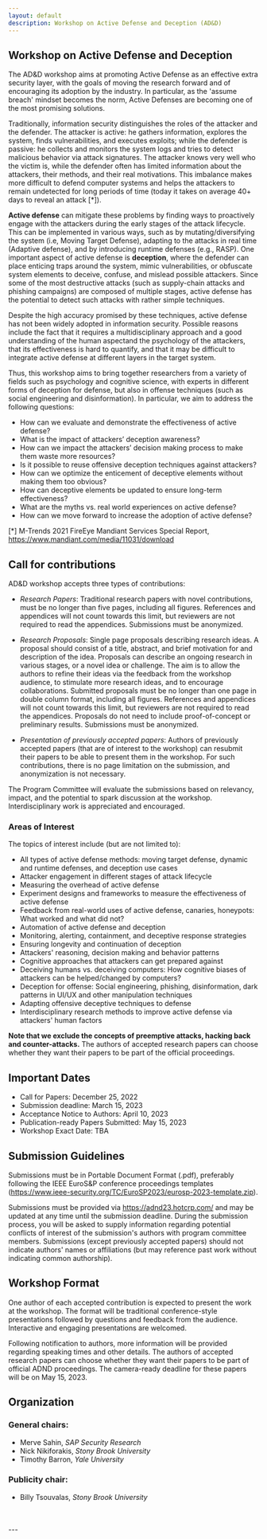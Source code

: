 ```yaml
---
layout: default
description: Workshop on Active Defense and Deception (AD&D)
---
```


## Workshop on Active Defense and Deception
The AD&D workshop aims at promoting Active Defense as an effective extra security layer, with the goals of moving the
research forward and of encouraging its adoption by the industry. In particular, as the 'assume breach' mindset becomes the
norm, Active Defenses are becoming one of the most promising solutions.

Traditionally, information security distinguishes the roles of the attacker and the defender. The attacker is active: he gathers
information, explores the system, finds vulnerabilities, and executes exploits; while the defender is passive: he collects and
monitors the system logs and tries to detect malicious behavior via attack signatures. The attacker knows very well who the
victim is, while the defender often has limited information about the attackers, their methods, and their real motivations.
This imbalance makes more difficult to defend computer systems and helps the attackers to remain undetected for long
periods of time (today it takes on average 40+ days to reveal an attack [*]).

**Active defense** can mitigate these problems by finding ways to proactively engage with the attackers during the early stages
of the attack lifecycle. This can be implemented in various ways, such as by mutating/diversifying the system (i.e, Moving
Target Defense), adapting to the attacks in real time (Adaptive defense), and by introducing runtime defenses (e.g., RASP).
One important aspect of active defense is **deception**, where the defender can place enticing traps around the system, mimic
vulnerabilities, or obfuscate system elements to deceive, confuse, and mislead possible attackers. Since some of the most
destructive attacks (such as supply-chain attacks and phishing campaigns) are composed of multiple stages, active defense
has the potential to detect such attacks with rather simple techniques.

Despite the high accuracy promised by these techniques, active defense has not been widely adopted in information security.
Possible reasons include the fact that it requires a multidisciplinary approach and a good understanding of the human aspectand the psychology of the attackers, that its effectiveness is hard to quantify, and that it may be difficult to integrate active
defense at different layers in the target system.

Thus, this workshop aims to bring together researchers from a variety of fields such as psychology and cognitive science,
with experts in different forms of deception for defense, but also in offense techniques (such as social engineering and
disinformation). In particular, we aim to address the following questions:

- How can we evaluate and demonstrate the effectiveness of active defense?
- What is the impact of attackers’ deception awareness?
- How can we impact the attackers’ decision making process to make them waste more resources?
- Is it possible to reuse offensive deception techniques against attackers?
- How can we optimize the enticement of deceptive elements without making them too obvious?
- How can deceptive elements be updated to ensure long-term effectiveness?
- What are the myths vs. real world experiences on active defense?
- How can we move forward to increase the adoption of active defense?

[*] M-Trends 2021 FireEye Mandiant Services Special Report, <https://www.mandiant.com/media/11031/download>


## Call for contributions
AD&D workshop accepts three types of contributions:

* _Research Papers_: Traditional research papers with novel contributions, must be no longer than five pages, including all figures.
References and appendices will not count towards this limit, but reviewers are not required to read the appendices. Submissions must
be anonymized.

* _Research Proposals_: Single page proposals describing research ideas. A proposal should consist of a title, abstract, and brief
motivation for and description of the idea. Proposals can describe an ongoing research in various stages, or a novel idea or challenge.
The aim is to allow the authors to refine their ideas via the feedback from the workshop audience, to stimulate more research ideas,
and to encourage collaborations. Submitted proposals must be no longer than one page in double column format, including all figures.
References and appendices will not count towards this limit, but reviewers are not required to read the appendices. Proposals do not
need to include proof-of-concept or preliminary results. Submissions must be anonymized.


* _Presentation of previously accepted papers_: Authors of previously accepted papers (that are of interest to the workshop) can resubmit
their papers to be able to present them in the workshop. For such contributions, there is no page limitation on the submission, and
anonymization is not necessary. 

The Program Committee will evaluate the submissions based on relevancy, impact, and the potential to spark discussion at the workshop.
Interdisciplinary work is appreciated and encouraged.

### Areas of Interest
The topics of interest include (but are not limited to):

* All types of active defense methods: moving target defense, dynamic and runtime defenses, and deception use cases
* Attacker engagement in different stages of attack lifecycle
* Measuring the overhead of active defense
* Experiment designs and frameworks to measure the effectiveness of active defense
* Feedback from real-world uses of active defense, canaries, honeypots: What worked and what did not?
* Automation of active defense and deception
* Monitoring, alerting, containment, and deceptive response strategies
* Ensuring longevity and continuation of deception
* Attackers' reasoning, decision making and behavior patterns
* Cognitive approaches that attackers can get prepared against
* Deceiving humans vs. deceiving computers: How cognitive biases of attackers can be helped/changed by computers?
* Deception for offense: Social engineering, phishing, disinformation, dark patterns in UI/UX and other manipulation techniques
* Adapting offensive deceptive techniques to defense
* Interdisciplinary research methods to improve active defense via attackers' human factors

__Note that we exclude the concepts of preemptive attacks, hacking back and counter-attacks.__
The authors of accepted research papers can choose whether they want their papers to be part of the official proceedings.

## Important Dates

<!--* Submission deadline: March 25, 2022
* Notification: April 8, 2022
* Workshop: June 10, 2022
-->
* Call for Papers: December 25, 2022
* Submission deadline: March 15, 2023
* Acceptance Notice to Authors: April 10, 2023
* Publication-ready Papers Submitted: May 15, 2023
* Workshop Exact Date: TBA




## Submission Guidelines

Submissions must be in Portable Document Format (.pdf), preferably following the IEEE EuroS&P conference proceedings templates (<https://www.ieee-security.org/TC/EuroSP2023/eurosp-2023-template.zip>).

Submissions must be provided via <https://adnd23.hotcrp.com/> and may be updated at any time until the submission deadline. During the submission process, you will be asked to supply information regarding potential conflicts of interest of the submission's authors with program committee members. Submissions (except previously accepted papers) should not indicate authors' names or affiliations (but may reference past work without indicating common authorship).

<!--
## Submission types and format
Submissions must be in Portable Document Format (.pdf), preferably following the IEEE conference proceedings templates.

* _Research Papers_:
    Submitted papers must be no longer than five pages, including all figures. References and appendices will not count towards this limit, but reviewers are not required to read appendices.

* _Research Proposals_:
    Submitted proposals must be no longer than a single page in double column format, including all figures. References and appendices will not count towards this limit, but reviewers are not required to read appendices.

## Submission site:
“Submissions must be provided via <https://conpro21.ccs.neu.edu/> and may be updated at any time until the submission deadline. During the submission process, you will be asked to supply information regarding potential conflicts of interest of the submission's authors with program committee members. Submissions should not indicate authors' names or affiliations (but may reference past work without indicating common authorship).”
-->
## Workshop Format
<!-- 
One author of each accepted research paper or proposal is expected to present the work at the workshop. The format is expected to include traditional conference-style presentations followed by roundtable discussion and feedback. Interactive and engaging presentations are welcomed. Following notification to authors, more information will be provided regarding speaking times and other details.
* _Research Papers_: Accepted research papers will be made available on the workshop web site, but the workshop will have no official proceedings.
* _Research Proposals_: Research proposals are intended for PC review. Only titles, abstracts, and funding sources for these talks will be posted on the workshop web site, and we will request that the authors provide these in both text and PDF format.
-->
One author of each accepted contribution is expected to present the work at the workshop. The format will be traditional conference-style presentations followed by questions and feedback from the audience. Interactive and engaging presentations are welcomed. 

Following notification to authors, more information will be provided regarding speaking times and other details. The authors of accepted research papers can choose whether they want their papers to be part of official ADND proceedings. The camera-ready deadline for these papers will be on May 15, 2023. 


## Organization

### General chairs:
* Merve Sahin, _SAP Security Research_
* Nick Nikiforakis, _Stony Brook University_
* Timothy Barron, _Yale University_ 

### Publicity chair: 
* Billy Tsouvalas, _Stony Brook University_

<br>
<br>
---
